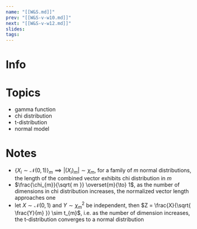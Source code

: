 ```yaml
---
name: "[[W&S.md]]"
prev: "[[W&S-v-w10.md]]"
next: "[[W&S-v-w12.md]]"
slides: 
tags: 
---
```



# Info


# Topics
- gamma function
- chi distribution
- t-distribution
- normal model


# Notes
- $\{ X_{i} \sim \mathcal{N}(0, 1)\}_{m} \implies |(X_{i})_{m}| \sim \chi_{m}$, for a family of $m$ normal distributions, the length of the combined vector exhibits chi distribution in $m$
- $\frac{\chi_{m}}{\sqrt{ m }} \overset{m}{\to} 1$, as the number of dimensions in chi distribution increases, the normalized vector length approaches one
- let $X \sim \mathcal{N}(0,1)$ and $Y \sim \chi^{2}_{m}$ be independent, then $Z = \frac{X}{\sqrt{ \frac{Y}{m} }} \sim t_{m}$, i.e. as the number of dimension increases, the t-distribution converges to a normal distribution